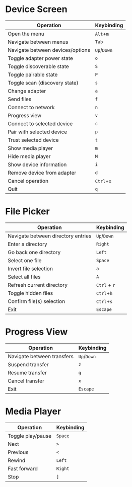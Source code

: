 # Device Screen
| Operation                        | Keybinding                        |
| -------------------------------- | -----------------------------     |
| Open the menu                    | <kbd>`Alt`</kbd>+<kbd>`m`</kbd>   |
| Navigate between menus           | <kbd>`Tab`</kbd>                  |
| Navigate between devices/options | <kbd>`Up`</kbd>/<kbd>`Down`</kbd> |
| Toggle adapter power state       | <kbd>`o`</kbd>                    |
| Toggle discoverable state        | <kbd>`S`</kbd>                    |
| Toggle pairable state            | <kbd>`P`</kbd>                    |
| Toggle scan (discovery state)    | <kbd>`s`</kbd>                    |
| Change adapter                   | <kbd>`a`</kbd>                    |
| Send files                       | <kbd>`f`</kbd>                    |
| Connect to network               | <kbd>`n`</kbd>                    |
| Progress view                    | <kbd>`v`</kbd>                    |
| Connect to selected device       | <kbd>`c`</kbd>                    |
| Pair with selected device        | <kbd>`p`</kbd>                    |
| Trust selected device            | <kbd>`t`</kbd>                    |
| Show media player                | <kbd>`m`</kbd>                    |
| Hide media player                | <kbd>`M`</kbd>                    |
| Show device information          | <kbd>`i`</kbd>                    |
| Remove device from adapter       | <kbd>`d`</kbd>                    |
| Cancel operation                 | <kbd>`Ctrl`</kbd>+<kbd>`x`</kbd>  |
| Quit                             | <kbd>`q`</kbd>                    |

# File Picker
| Operation                          | Keybinding                         |
| ---------------------------------- | ------------------------------     |
| Navigate between directory entries | <kbd>`Up`</kbd>/<kbd>`Down`</kbd>  |
| Enter a directory                  | <kbd>`Right`</kbd>                 |
| Go back one directory              | <kbd>`Left`</kbd>                  |
| Select one file                    | <kbd>`Space`</kbd>                 |
| Invert file selection              | <kbd>`a`</kbd>                     |
| Select all files                   | <kbd>`A`</kbd>                     |
| Refresh current directory          | <kbd>`Ctrl`</kbd> + <kbd>`r`</kbd> |
| Toggle hidden files                | <kbd>`Ctrl`</kbd>+<kbd>`h`</kbd>   |
| Confirm file(s) selection          | <kbd>`Ctrl`</kbd>+<kbd>`s`</kbd>   |
| Exit                               | <kbd>`Escape`</kbd>                |

# Progress View
| Operation                  | Keybinding                        |
| -------------------------- | -----------------------------     |
| Navigate between transfers | <kbd>`Up`</kbd>/<kbd>`Down`</kbd> |
| Suspend transfer           | <kbd>`z`</kbd>                    |
| Resume transfer            | <kbd>`g`</kbd>                    |
| Cancel transfer            | <kbd>`x`</kbd>                    |
| Exit                       | <kbd>`Escape`</kbd>               |

# Media Player
| Operation         | Keybinding         |
| ----------------- | ----------------   |
| Toggle play/pause | <kbd>`Space`</kbd> |
| Next              | <kbd>`>`</kbd>     |
| Previous          | <kbd>`<`</kbd>     |
| Rewind            | <kbd>`Left`</kbd>  |
| Fast forward      | <kbd>`Right`</kbd> |
| Stop              | <kbd>`]`</kbd>     |


